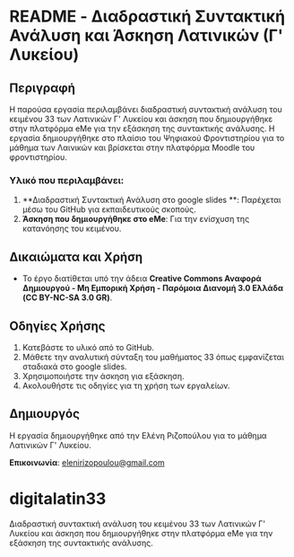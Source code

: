 # README - Διαδραστική Συντακτική Ανάλυση και Άσκηση Λατινικών (Γ' Λυκείου)

## Περιγραφή
Η παρούσα εργασία περιλαμβάνει διαδραστική συντακτική ανάλυση του κειμένου 33 των Λατινικών Γ' Λυκείου και άσκηση που δημιουργήθηκε στην πλατφόρμα eMe για την εξάσκηση της συντακτικής ανάλυσης. Η εργασία δημιουργήθηκε στο πλαίσιο του Ψηφιακού Φροντιστηρίου για το μάθημα των Λαινικών και βρίσκεται στην πλατφόρμα Moodle του φροντιστηρίου.

### Υλικό που περιλαμβάνει:
1. **Διαδραστική Συντακτική Ανάλυση στο google slides **: Παρέχεται μέσω του GitHub για εκπαιδευτικούς σκοπούς.
2. **Άσκηση που δημιουργήθηκε στο eMe**: Για την ενίσχυση της κατανόησης του κειμένου.

## Δικαιώματα και Χρήση
- Το έργο διατίθεται υπό την άδεια **Creative Commons Αναφορά Δημιουργού - Μη Εμπορική Χρήση - Παρόμοια Διανομή 3.0 Ελλάδα (CC BY-NC-SA 3.0 GR)**.

## Οδηγίες Χρήσης
1. Κατεβάστε το υλικό από το GitHub.
2. Μάθετε την αναλυτική σύνταξη του μαθήματος 33 όπως εμφανίζεται σταδιακά στο google slides.
3. Χρησιμοποιήστε την άσκηση για εξάσκηση.
4. Ακολουθήστε τις οδηγίες για τη χρήση των εργαλείων.

## Δημιουργός
Η εργασία δημιουργήθηκε από την Ελένη Ριζοπούλου για το μάθημα Λατινικών Γ' Λυκείου.

**Επικοινωνία**: elenirizopoulou@gmail.com
# digitalatin33
Διαδραστική συντακτική ανάλυση του κειμένου 33 των Λατινικών Γ' Λυκείου και άσκηση που δημιουργήθηκε στην πλατφόρμα eMe για την εξάσκηση της συντακτικής ανάλυσης.

